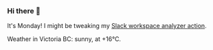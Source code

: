 ### Hi there :wave:

It's Monday! I might be tweaking my [Slack workspace analyzer action](https://github.com/bewuethr/slack-analyzer).

Weather in Victoria BC: sunny, at +16°C.
